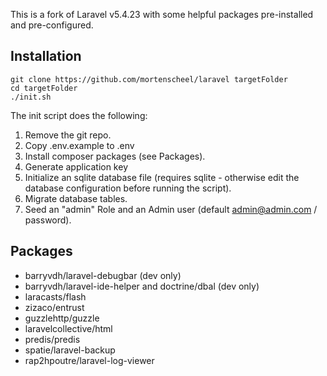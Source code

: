 This is a fork of Laravel v5.4.23 with some helpful packages pre-installed and pre-configured.

## Installation
```shell
git clone https://github.com/mortenscheel/laravel targetFolder
cd targetFolder
./init.sh
```
The init script does the following:
1. Remove the git repo.
2. Copy .env.example to .env
3. Install composer packages (see Packages).
4. Generate application key
5. Initialize an sqlite database file (requires sqlite - otherwise edit the database configuration before running the script).
6. Migrate database tables.
7. Seed an "admin" Role and an Admin user (default admin@admin.com / password).

## Packages
* barryvdh/laravel-debugbar (dev only)
* barryvdh/laravel-ide-helper and doctrine/dbal (dev only)
* laracasts/flash
* zizaco/entrust
* guzzlehttp/guzzle
* laravelcollective/html
* predis/predis
* spatie/laravel-backup
* rap2hpoutre/laravel-log-viewer